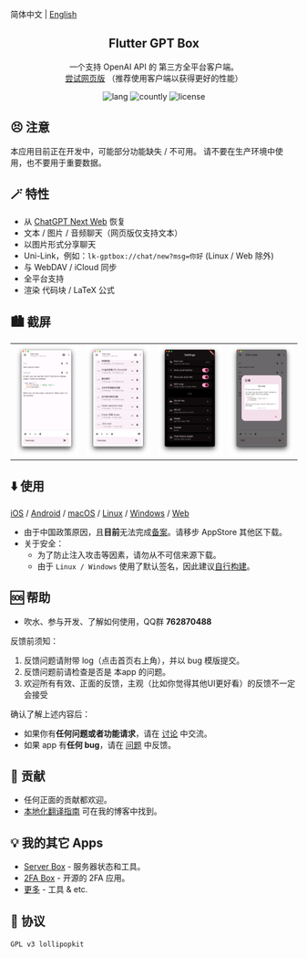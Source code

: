 简体中文 | [English](README.md)

<h2 align="center">Flutter GPT Box</h2>

<p align="center">
一个支持 OpenAI API 的 第三方全平台客户端。
<br>
<a href="https://gpt.lolli.tech/">尝试网页版</a> （推荐使用客户端以获得更好的性能）
</p>

<!-- Badges-->
<p align="center">
  <img alt="lang" src="https://img.shields.io/badge/lang-dart-pink">
  <img alt="countly" src="https://img.shields.io/badge/analysis-countly-pink">
  <img alt="license" src="https://img.shields.io/badge/license-GPLv3-pink">
</p>

## 😣 注意
本应用目前正在开发中，可能部分功能缺失 / 不可用。
请不要在生产环境中使用，也不要用于重要数据。


## 🪄 特性
- 从 [ChatGPT Next Web](https://github.com/ChatGPTNextWeb/ChatGPT-Next-Web) 恢复
- 文本 / 图片 / 音频聊天（网页版仅支持文本）
- 以图片形式分享聊天
- Uni-Link，例如：`lk-gptbox://chat/new?msg=你好` (Linux / Web 除外)
- 与 WebDAV / iCloud 同步
- 全平台支持
- 渲染 代码块 / LaTeX 公式


## 🏙️ 截屏
<table>
  <tr>
    <td><img width="277px" src="media/main.png"></td>
    <td><img width="277px" src="media/history.png"></td>
    <td><img width="277px" src="media/settings.png"></td>
    <td><img width="277px" src="media/share.png"></td>
  </tr>
</table>


## ⬇️ 使用
[iOS](https://apps.apple.com/app/id6476033062) / [Android](https://res.lolli.tech/gpt/latest.apk) / [macOS](https://apps.apple.com/app/id6476033062) / [Linux](https://res.lolli.tech/gpt/latest.AppImage) / [Windows](https://res.lolli.tech/gpt/latest.win.zip) / [Web](https://gpt.lolli.tech/)

- 由于中国政策原因，且**目前**无法完成[备案](https://github.com/lollipopkit/flutter_server_box/discussions/180)。请移步 AppStore 其他区下载。
- 关于安全：
  - 为了防止注入攻击等因素，请勿从不可信来源下载。
  - 由于 `Linux / Windows` 使用了默认签名，因此建议[自行构建](https://github.com/lollipopkit/flutter_server_box/wiki/%E4%B8%BB%E9%A1%B5#%E8%87%AA%E7%BC%96%E8%AF%91)。


## 🆘 帮助

- 吹水、参与开发、了解如何使用，QQ群 **762870488**

反馈前须知：
1. 反馈问题请附带 log（点击首页右上角），并以 bug 模版提交。
2. 反馈问题前请检查是否是 本app 的问题。
3. 欢迎所有有效、正面的反馈，主观（比如你觉得其他UI更好看）的反馈不一定会接受

确认了解上述内容后：
- 如果你有**任何问题或者功能请求**，请在 [讨论](https://github.com/lollipopkit/flutter_gpt_box/discussions/new/choose) 中交流。
- 如果 app 有**任何 bug**，请在 [问题](https://github.com/lollipopkit/flutter_gpt_box/issues/new) 中反馈。


## 🧱 贡献
- 任何正面的贡献都欢迎。
- [本地化翻译指南](https://blog.lolli.tech/faq/) 可在我的博客中找到。


## 💡 我的其它 Apps
- [Server Box](https://github.com/lollipopkit/flutter_server_box) - 服务器状态和工具。
- [2FA Box](https://github.com/lollipopkit/flutter_2fa) - 开源的 2FA 应用。
- [更多](https://github.com/lollipopkit) - 工具 & etc.


## 📝 协议
`GPL v3 lollipopkit`
